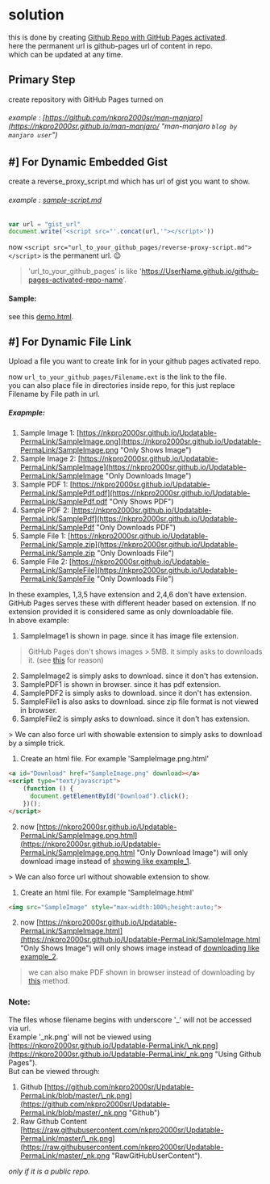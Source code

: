 # solution
this is done by creating <ins>Github Repo with GitHub Pages activated</ins>.  
here the permanent url is github-pages url of content in repo.  
which can be updated at any time.  

## Primary Step
create repository with GitHub Pages turned on
###### example : [https://github.com/nkpro2000sr/man-manjaro](https://nkpro2000sr.github.io/man-manjaro/ "man-manjaro `blog by manjaro user`")

## #] For Dynamic Embedded Gist  
create a reverse_proxy_script.md which has url of gist you want to show.    
###### example : [sample-script.md](https://gist.github.com/nkpro2000sr/af9f3eb1346c1dc6a1a8ce78ec78cca1 "script.md")
```js
var url = "gist_url"
document.write('<script src="'.concat(url,'"></script>'))
```

now `<script src="url_to_your_github_pages/reverse-proxy-script.md"></script>`
is the permanent url. :wink:  
> 'url_to_your_github_pages' is like 'https://UserName.github.io/github-pages-activated-repo-name'.  

#### Sample:
see this [demo.html](https://nkpro2000sr.github.io/Updatable-PermaLink/demo.html "https://nkpro2000sr.github.io/Updatable-PermaLink/demo").  

## #] For Dynamic File Link  
Upload a file you want to create link for in your github pages activated repo.  

now `url_to_your_github_pages/Filename.ext` is the link to the file.  
you can also place file in directories inside repo, for this just replace Filename by File path in url.  

##### Exapmple:
1. Sample Image 1: [https://nkpro2000sr.github.io/Updatable-PermaLink/SampleImage.png](https://nkpro2000sr.github.io/Updatable-PermaLink/SampleImage.png "Only Shows Image")  
2. Sample Image 2: [https://nkpro2000sr.github.io/Updatable-PermaLink/SampleImage](https://nkpro2000sr.github.io/Updatable-PermaLink/SampleImage "Only Downloads Image")  
3. Sample PDF 1: [https://nkpro2000sr.github.io/Updatable-PermaLink/SamplePdf.pdf](https://nkpro2000sr.github.io/Updatable-PermaLink/SamplePdf.pdf "Only Shows PDF")  
4. Sample PDF 2: [https://nkpro2000sr.github.io/Updatable-PermaLink/SamplePdf](https://nkpro2000sr.github.io/Updatable-PermaLink/SamplePdf "Only Downloads PDF")  
5. Sample File 1: [https://nkpro2000sr.github.io/Updatable-PermaLink/Sample.zip](https://nkpro2000sr.github.io/Updatable-PermaLink/Sample.zip "Only Downloads File")  
6. Sample File 2: [https://nkpro2000sr.github.io/Updatable-PermaLink/SampleFile](https://nkpro2000sr.github.io/Updatable-PermaLink/SampleFile "Only Downloads File")  

In these examples, 1,3,5 have extension and 2,4,6 don't have extension.  
GitHub Pages serves these with different header based on extension.
If no extension provided it is considered same as only downloadable file.  
In above example:
1. SampleImage1 is shown in page. since it has image file extension.
> GitHub Pages don't shows images > 5MB. it simply asks to downloads it. (see [this](https://stackoverflow.com/questions/56724914/github-images-links-downloaded-instead-of-showing "Someone contacted GitHub") for reason)
2. SampleImage2 is simply asks to download. since it don't has extension.  
3. SamplePDF1 is shown in browser. since it has pdf extension.  
4. SamplePDF2 is simply asks to download. since it don't has extension.  
5. SampleFile1 is also asks to download. since zip file format is not viewed in browser.  
6. SampleFile2 is simply asks to download. since it don't has extension.  

\> We can also force url with showable extension to simply asks to download by a simple trick.  
1. Create an html file. For example 'SampleImage.png.html'
```html
<a id="Download" href="SampleImage.png" download></a>
<script type="text/javascript">
    (function () {
      document.getElementById("Download").click();
    })();
</script>
```
2. now [https://nkpro2000sr.github.io/Updatable-PermaLink/SampleImage.png.html](https://nkpro2000sr.github.io/Updatable-PermaLink/SampleImage.png.html "Only Download Image") will only download image instead of [showing like example_1](https://nkpro2000sr.github.io/Updatable-PermaLink/SampleImage.png "https://nkpro2000sr.github.io/Updatable-PermaLink/SampleImage.png").  

\> We can also force url without showable extension to show.  
1. Create an html file. For example 'SampleImage.html'  
```html
<img src="SampleImage" style="max-width:100%;height:auto;">
```
2. now [https://nkpro2000sr.github.io/Updatable-PermaLink/SampleImage.html](https://nkpro2000sr.github.io/Updatable-PermaLink/SampleImage.html "Only Shows Image") will only shows image instead of [downloading like example_2](https://nkpro2000sr.github.io/Updatable-PermaLink/SampleImage "https://nkpro2000sr.github.io/Updatable-PermaLink/SampleImage").  

> we can also make PDF shown in browser instead of downloading by [this](https://github.com/MrRio/jsPDF/issues/1969 "Solution Available Here") method.  

### Note:
The files whose filename begins with underscore '\_' will not be accessed via url.  
Example '\_nk.png' will not be viewed using [https://nkpro2000sr.github.io/Updatable-PermaLink/\_nk.png](https://nkpro2000sr.github.io/Updatable-PermaLink/_nk.png "Using Github Pages").  
But can be viewed through:  
1. Github [https://github.com/nkpro2000sr/Updatable-PermaLink/blob/master/\_nk.png](https://github.com/nkpro2000sr/Updatable-PermaLink/blob/master/_nk.png "Github")  
2. Raw Github Content [https://raw.githubusercontent.com/nkpro2000sr/Updatable-PermaLink/master/\_nk.png](https://raw.githubusercontent.com/nkpro2000sr/Updatable-PermaLink/master/_nk.png "RawGitHubUserContent").  

*only if it is a public repo.*  
